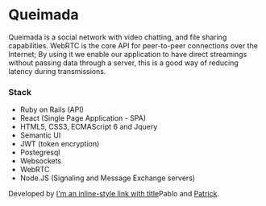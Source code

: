 # Queimada

Queimada is a social network with video chatting, and file sharing capabilities. WebRTC is the core API for peer-to-peer connections over the Internet; By using it we enable our application to have direct streamings without passing data through a server, this is a good way of reducing latency during transmissions. 

### Stack
- Ruby on Rails (API)
- React (Single Page Application - SPA)
- HTML5, CSS3, ECMAScript 6 and Jquery
- Semantic UI
- JWT (token encryption)
- Postegresql
- Websockets
- WebRTC
- Node.JS (Signaling and Message Exchange servers)


Developed by [I'm an inline-style link with title](mailto:prm.gredes@gmail.com)Pablo and [Patrick](mailto:wireless.patrick@gmail.com).
